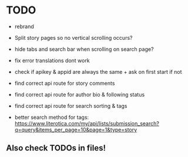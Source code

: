 # TODO

 - rebrand
 - Split story pages so no vertical scrolling occurs?
 - hide tabs and search bar when scrolling on search page?
 - fix error translations dont work

 - check if apikey & appid are always the same + ask on first start if not
 - find correct api route for story comments
 - find correct api route for author bio & following status
 - find correct api route for search sorting & tags
 - better search method for tags: https://www.literotica.com/my/api/lists/submission_search?q=query&items_per_page=10&page=1&type=story


## Also check TODOs in files!
